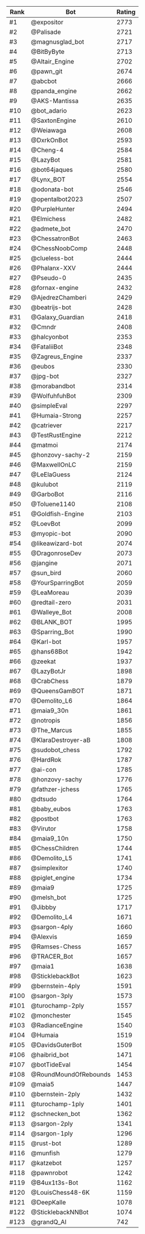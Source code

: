 Rank|Bot|Rating
---|---|---
#1|@expositor|2773
#2|@Palisade|2721
#3|@magnusglad_bot|2717
#4|@BitByByte|2713
#5|@Altair_Engine|2702
#6|@pawn_git|2674
#7|@abcbot|2666
#8|@panda_engine|2662
#9|@AKS-Mantissa|2635
#10|@bot_adario|2623
#11|@SaxtonEngine|2610
#12|@Weiawaga|2608
#13|@DxrkOnBot|2593
#14|@Cheng-4|2584
#15|@LazyBot|2581
#16|@bot64jaques|2580
#17|@Lynx_BOT|2554
#18|@odonata-bot|2546
#19|@opentalbot2023|2507
#20|@PurpleHunter|2494
#21|@Elmichess|2482
#22|@admete_bot|2470
#23|@ChessatronBot|2463
#24|@ChessNoobComp|2448
#25|@clueless-bot|2444
#26|@Phalanx-XXV|2444
#27|@Pseudo-0|2435
#28|@fornax-engine|2432
#29|@AjedrezChamberi|2429
#30|@beatrijs-bot|2428
#31|@Galaxy_Guardian|2418
#32|@Cmndr|2408
#33|@halcyonbot|2353
#34|@FataliiBot|2348
#35|@Zagreus_Engine|2337
#36|@eubos|2330
#37|@jpg-bot|2327
#38|@morabandbot|2314
#39|@WolfuhfuhBot|2309
#40|@simpleEval|2297
#41|@Humaia-Strong|2257
#42|@catriever|2217
#43|@TestRustEngine|2212
#44|@matmoi|2174
#45|@honzovy-sachy-2|2159
#46|@MaxwellOnLC|2159
#47|@LeElaGuess|2124
#48|@kulubot|2119
#49|@GarboBot|2116
#50|@Toluene1140|2108
#51|@Goldfish-Engine|2103
#52|@LoevBot|2099
#53|@myopic-bot|2090
#54|@likeawizard-bot|2074
#55|@DragonroseDev|2073
#56|@jangine|2071
#57|@sun_bird|2060
#58|@YourSparringBot|2059
#59|@LeaMoreau|2039
#60|@redtail-zero|2031
#61|@Walleye_Bot|2008
#62|@BLANK_BOT|1995
#63|@Sparring_Bot|1990
#64|@Karl-bot|1957
#65|@hans68Bot|1942
#66|@zeekat|1937
#67|@LazyBotJr|1898
#68|@CrabChess|1879
#69|@QueensGamBOT|1871
#70|@Demolito_L6|1864
#71|@maia9_30n|1861
#72|@notropis|1856
#73|@The_Marcus|1855
#74|@KlaraDestroyer-aB|1808
#75|@sudobot_chess|1792
#76|@HardRok|1787
#77|@ai-con|1785
#78|@honzovy-sachy|1776
#79|@fathzer-jchess|1765
#80|@dtsudo|1764
#81|@baby_eubos|1763
#82|@postbot|1763
#83|@Virutor|1758
#84|@maia9_10n|1750
#85|@ChessChildren|1744
#86|@Demolito_L5|1741
#87|@simplexitor|1740
#88|@piglet_engine|1734
#89|@maia9|1725
#90|@melsh_bot|1725
#91|@Jibbby|1717
#92|@Demolito_L4|1671
#93|@sargon-4ply|1660
#94|@Alexvis|1659
#95|@Ramses-Chess|1657
#96|@TRACER_Bot|1657
#97|@maia1|1638
#98|@SticklebackBot|1623
#99|@bernstein-4ply|1591
#100|@sargon-3ply|1573
#101|@turochamp-2ply|1557
#102|@monchester|1545
#103|@RadianceEngine|1540
#104|@Humaia|1519
#105|@DavidsGuterBot|1509
#106|@haibrid_bot|1471
#107|@botTideEval|1454
#108|@RoundMoundOfRebounds|1453
#109|@maia5|1447
#110|@bernstein-2ply|1432
#111|@turochamp-1ply|1401
#112|@schnecken_bot|1362
#113|@sargon-2ply|1341
#114|@sargon-1ply|1296
#115|@rust-bot|1289
#116|@munfish|1279
#117|@katzebot|1257
#118|@pawnrobot|1242
#119|@B4ux1t3s-Bot|1162
#120|@LouisChess48-6K|1159
#121|@DeepKalle|1078
#122|@SticklebackNNBot|1074
#123|@grandQ_AI|742
